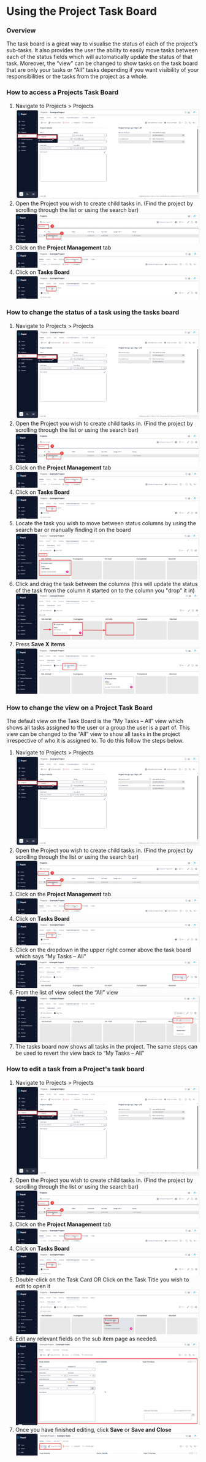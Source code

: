 # Using the Project Task Board

### Overview

The task board is a great way to visualise the status of each of the project’s sub-tasks. It also provides the user the ability to easily move tasks between each of the status fields which will automatically update the status of that task. Moreover, the “view” can be changed to show tasks on the task board that are only your tasks or “All” tasks depending if you want visibility of your responsibilities or the tasks from the project as a whole.

### How to access a Projects Task Board

1. Navigate to Projects &gt; Projects  
    ![image-1703658099164.png](./downloaded_image_1705286230740.png)
2. Open the Project you wish to create child tasks in. (Find the project by scrolling through the list or using the search bar)  
    ![image-1703658166530.png](./downloaded_image_1705286231754.png)
3. Click on the **Project Management** tab  
    ![image-1703658186438.png](./downloaded_image_1705286232764.png)
4. Click on **Tasks Board** ![image-1703658932885.png](./downloaded_image_1705286233782.png)

### How to change the status of a task using the tasks board

1. Navigate to Projects &gt; Projects  
    ![image-1703658099164.png](./downloaded_image_1705286234801.png)
2. Open the Project you wish to create child tasks in. (Find the project by scrolling through the list or using the search bar)  
    ![image-1703658166530.png](./downloaded_image_1705286235813.png)
3. Click on the **Project Management** tab  
    ![image-1703658186438.png](./downloaded_image_1705286236823.png)
4. Click on **Tasks Board** ![image-1703658932885.png](./downloaded_image_1705286237835.png)
5. Locate the task you wish to move between status columns by using the search bar or manually finding it on the board  
    ![image-1703659038160.png](./downloaded_image_1705286238856.png)
6. Click and drag the task between the columns (this will update the status of the task from the column it started on to the column you "drop" it in)  
    ![image-1703659145322.png](./downloaded_image_1705286239877.png)
7. Press **Save X items** ![image-1703659171291.png](./downloaded_image_1705286240900.png)

### How to change the view on a Project Task Board

The default view on the Task Board is the “My Tasks – All” view which shows all tasks assigned to the user or a group the user is a part of. This view can be changed to the “All” view to show all tasks in the project irrespective of who it is assigned to. To do this follow the steps below.

1. Navigate to Projects &gt; Projects  
    ![image-1703658099164.png](./downloaded_image_1705286241920.png)
2. Open the Project you wish to create child tasks in. (Find the project by scrolling through the list or using the search bar)  
    ![image-1703658166530.png](./downloaded_image_1705286242931.png)
3. Click on the **Project Management** tab  
    ![image-1703658186438.png](./downloaded_image_1705286243945.png)
4. Click on **Tasks Board** ![image-1703658932885.png](./downloaded_image_1705286244959.png)
5. Click on the dropdown in the upper right corner above the task board which says “My Tasks – All”  
    ![image-1703659276585.png](./downloaded_image_1705286245980.png)
6. From the list of view select the “All” view  
    ![image-1703659292108.png](./downloaded_image_1705286247004.png)
7. The tasks board now shows all tasks in the project. The same steps can be used to revert the view back to “My Tasks – All”

### How to edit a task from a Project's task board

1. Navigate to Projects &gt; Projects  
    ![image-1703658099164.png](./downloaded_image_1705286248020.png)
2. Open the Project you wish to create child tasks in. (Find the project by scrolling through the list or using the search bar)  
    ![image-1703658166530.png](./downloaded_image_1705286249033.png)
3. Click on the **Project Management** tab  
    ![image-1703658186438.png](./downloaded_image_1705286250046.png)
4. Click on **Tasks Board** ![image-1703658932885.png](./downloaded_image_1705286251060.png)
5. Double-click on the Task Card OR Click on the Task Title you wish to edit to open it  
    ![image-1703659363474.png](./downloaded_image_1705286252083.png)
6. Edit any relevant fields on the sub item page as needed.  
    ![image-1703659391393.png](./downloaded_image_1705286253105.png)
7. Once you have finished editing, click **Save** or **Save and Close** ![image-1703659414505.png](./downloaded_image_1705286254127.png)